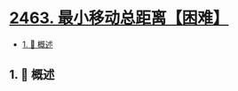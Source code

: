 # [2463. 最小移动总距离【困难】](https://github.com/Tdahuyou/TNotes.leetcode/tree/main/notes/2463.%20%E6%9C%80%E5%B0%8F%E7%A7%BB%E5%8A%A8%E6%80%BB%E8%B7%9D%E7%A6%BB%E3%80%90%E5%9B%B0%E9%9A%BE%E3%80%91)

<!-- region:toc -->

- [1. 📝 概述](#1--概述)

<!-- endregion:toc -->

## 1. 📝 概述
